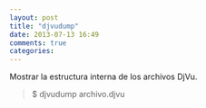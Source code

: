 ```yaml
---
layout: post
title: "djvudump"
date: 2013-07-13 16:49
comments: true
categories: 
---
```

Mostrar la estructura interna de los archivos DjVu.

>$ djvudump archivo.djvu


